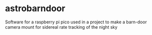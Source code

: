 # astrobarndoor
Software for a raspberry pi pico used in a project to make a barn-door camera mount for sidereal rate tracking of the night sky
